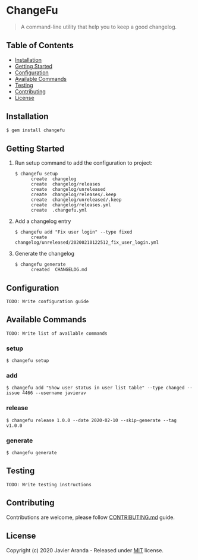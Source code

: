 # ChangeFu

> A command-line utility that help you to keep a good changelog.


## Table of Contents

- [Installation](#installation)
- [Getting Started](#getting-started)
- [Configuration](#configuration)
- [Available Commands](#available-commands)
- [Testing](#testing)
- [Contributing](#contributing)
- [License](#license)


## Installation

```bash
$ gem install changefu
```


## Getting Started

1. Run setup command to add the configuration to project:

    ```
    $ changefu setup
          create  changelog
          create  changelog/releases
          create  changelog/unreleased
          create  changelog/releases/.keep
          create  changelog/unreleased/.keep
          create  changelog/releases.yml
          create  .changefu.yml
    ```

2. Add a changelog entry

    ```
    $ changefu add "Fix user login" --type fixed
          create  changelog/unreleased/20200210122512_fix_user_login.yml
    ```

3. Generate the changelog

    ```
    $ changefu generate
          created  CHANGELOG.md
    ```


## Configuration

```
TODO: Write configuration guide
```


## Available Commands

```
TODO: Write list of available commands
```

### setup

```
$ changefu setup
```

### add

```
$ changefu add "Show user status in user list table" --type changed --issue 4466 --username javierav
```

### release

```
$ changefu release 1.0.0 --date 2020-02-10 --skip-generate --tag v1.0.0
```

### generate

```
$ changefu generate
```


## Testing

```
TODO: Write testing instructions
```


## Contributing

Contributions are welcome, please follow [CONTRIBUTING.md](CONTRIBUTING.md) guide.


## License

Copyright (c) 2020 Javier Aranda - Released under [MIT](LICENSE) license.
